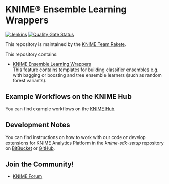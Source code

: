 # KNIME® Ensemble Learning Wrappers

[![Jenkins](https://jenkins.knime.com/buildStatus/icon?job=knime-ensembles%2Fmaster)](https://jenkins.knime.com/job/knime-ensembles/job/master/)
[![Quality Gate Status](https://sonarcloud.io/api/project_badges/measure?project=KNIME_knime-ensembles&metric=alert_status&token=55129ac721eacd76417f57921368ed587ad8339d)](https://sonarcloud.io/summary/new_code?id=KNIME_knime-ensembles)

This repository is maintained by the [KNIME Team Rakete](mailto:team-rakete@knime.com).

This repository contains:

* [KNIME Ensemble Learning Wrappers](https://hub.knime.com/knime/extensions/org.knime.features.ensembles/latest)  
This feature contains templates for building classifier ensembles e.g. with bagging or boosting and tree ensemble learners (such as random forest variants).

## Example Workflows on the KNIME Hub

You can find example workflows on the [KNIME Hub](https://hub.knime.com/search?q=tree+ensemble,random+forest,boosting,bagging).

## Development Notes

You can find instructions on how to work with our code or develop extensions for
KNIME Analytics Platform in the _knime-sdk-setup_ repository
on [BitBucket](https://bitbucket.org/KNIME/knime-sdk-setup)
or [GitHub](http://github.com/knime/knime-sdk-setup).

## Join the Community!

* [KNIME Forum](https://forum.knime.com)
